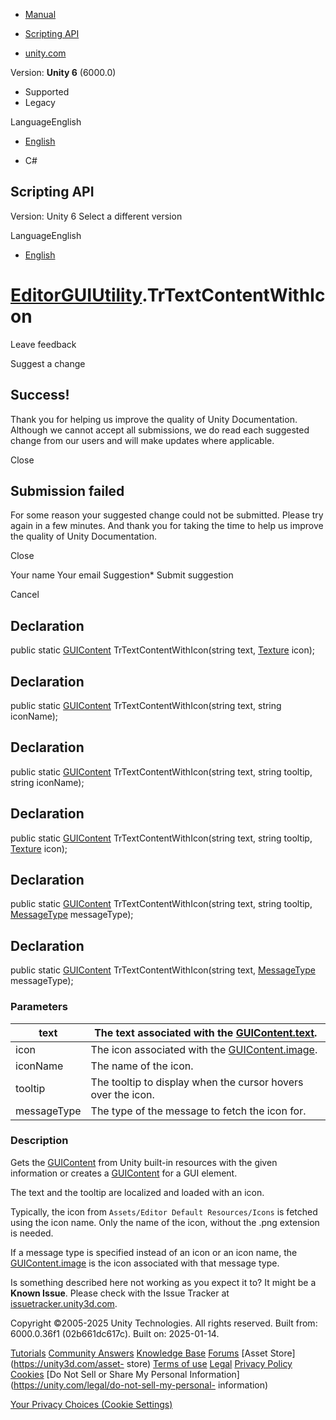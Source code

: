 [ ]()

  * [Manual](../Manual/index.html)
  * [Scripting API](../ScriptReference/index.html)

  * [unity.com](https://unity.com/)

Version: **Unity 6** (6000.0)

  * Supported
  * Legacy

LanguageEnglish

  * [English]()

  * C#

[ ](https://docs.unity3d.com)

## Scripting API

Version: Unity 6 Select a different version

LanguageEnglish

  * [English]()

#  [EditorGUIUtility](EditorGUIUtility.html).TrTextContentWithIcon

Leave feedback

Suggest a change

## Success!

Thank you for helping us improve the quality of Unity Documentation. Although
we cannot accept all submissions, we do read each suggested change from our
users and will make updates where applicable.

Close

## Submission failed

For some reason your suggested change could not be submitted. Please <a>try
again</a> in a few minutes. And thank you for taking the time to help us
improve the quality of Unity Documentation.

Close

Your name Your email Suggestion* Submit suggestion

Cancel

[ ]()

## Declaration

public static [GUIContent](GUIContent.html) TrTextContentWithIcon(string text,
[Texture](Texture.html) icon);

## Declaration

public static [GUIContent](GUIContent.html) TrTextContentWithIcon(string text,
string iconName);

## Declaration

public static [GUIContent](GUIContent.html) TrTextContentWithIcon(string text,
string tooltip, string iconName);

## Declaration

public static [GUIContent](GUIContent.html) TrTextContentWithIcon(string text,
string tooltip, [Texture](Texture.html) icon);

## Declaration

public static [GUIContent](GUIContent.html) TrTextContentWithIcon(string text,
string tooltip, [MessageType](MessageType.html) messageType);

## Declaration

public static [GUIContent](GUIContent.html) TrTextContentWithIcon(string text,
[MessageType](MessageType.html) messageType);

### Parameters

text | The text associated with the [GUIContent.text](GUIContent-text.html).  
---|---  
icon | The icon associated with the [GUIContent.image](GUIContent-image.html).  
iconName | The name of the icon.  
tooltip | The tooltip to display when the cursor hovers over the icon.  
messageType | The type of the message to fetch the icon for.  
  
### Description

Gets the [GUIContent](GUIContent.html) from Unity built-in resources with the
given information or creates a [GUIContent](GUIContent.html) for a GUI
element.  
  
The text and the tooltip are localized and loaded with an icon.  
  
Typically, the icon from `Assets/Editor Default Resources/Icons` is fetched
using the icon name. Only the name of the icon, without the .png extension is
needed.  
  
If a message type is specified instead of an icon or an icon name, the
[GUIContent.image](GUIContent-image.html) is the icon associated with that
message type.

Is something described here not working as you expect it to? It might be a
**Known Issue**. Please check with the Issue Tracker at
[issuetracker.unity3d.com](https://issuetracker.unity3d.com).

Copyright ©2005-2025 Unity Technologies. All rights reserved. Built from:
6000.0.36f1 (02b661dc617c). Built on: 2025-01-14.

[Tutorials](https://unity3d.com/learn) [Community
Answers](https://answers.unity3d.com) [Knowledge
Base](https://support.unity3d.com/hc/en-us)
[Forums](https://forum.unity3d.com) [Asset Store](https://unity3d.com/asset-
store) [Terms of use](https://docs.unity3d.com/Manual/TermsOfUse.html)
[Legal](https://unity.com/legal) [Privacy
Policy](https://unity.com/legal/privacy-policy)
[Cookies](https://unity.com/legal/cookie-policy) [Do Not Sell or Share My
Personal Information](https://unity.com/legal/do-not-sell-my-personal-
information)

[Your Privacy Choices (Cookie Settings)](javascript:void\(0\);)


